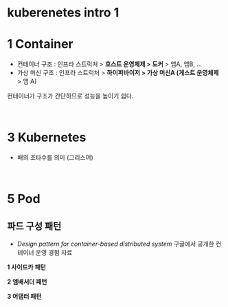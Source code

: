 # kuberenetes intro 1



# 1 Container

- 컨테이너 구조 : 인프라 스트럭처 > **호스트 운영체제 > 도커** > 앱A, 앱B, ...
- 가상 머신 구조 : 인프라 스트럭처 > **하이퍼바이저 > 가상 머신A (게스트 운영체제** > 앱 A)

컨테이너가 구조가 간단하므로 성능을 높이기 쉽다.

<br />

# 3 Kubernetes

- 배의 조타수를 의미 (그리스어)



<br />

# 5 Pod

## 파드 구성 패턴

- _Design pattern for container-based distributed system_ 구글에서 공개한 컨테이너 운영 경험 자료

**1 사이드카 패턴**

**2 엠배서더 패턴**

**3 어댑터 패턴**

